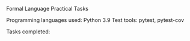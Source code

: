 Formal Language Practical Tasks

Programming languages used: Python 3.9
Test tools: pytest, pytest-cov

Tasks completed:

